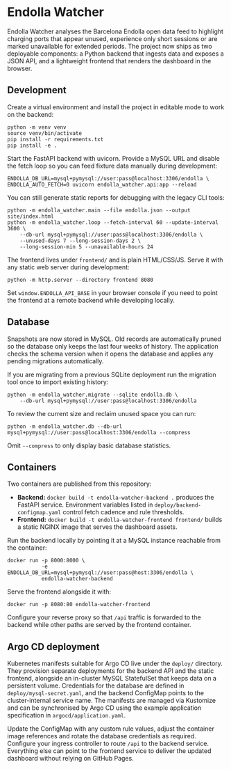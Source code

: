 # Endolla Watcher

Endolla Watcher analyses the Barcelona Endolla open data feed to highlight
charging ports that appear unused, experience only short sessions or are marked
unavailable for extended periods. The project now ships as two deployable
components: a Python backend that ingests data and exposes a JSON API, and a
lightweight frontend that renders the dashboard in the browser.

## Development

Create a virtual environment and install the project in editable mode to work on
the backend:

```
python -m venv venv
source venv/bin/activate
pip install -r requirements.txt
pip install -e .
```

Start the FastAPI backend with uvicorn. Provide a MySQL URL and disable the
fetch loop so you can feed fixture data manually during development:

```
ENDOLLA_DB_URL=mysql+pymysql://user:pass@localhost:3306/endolla \
ENDOLLA_AUTO_FETCH=0 uvicorn endolla_watcher.api:app --reload
```

You can still generate static reports for debugging with the legacy CLI tools:

```
python -m endolla_watcher.main --file endolla.json --output site/index.html
python -m endolla_watcher.loop --fetch-interval 60 --update-interval 3600 \
    --db-url mysql+pymysql://user:pass@localhost:3306/endolla \
    --unused-days 7 --long-session-days 2 \
    --long-session-min 5 --unavailable-hours 24
```

The frontend lives under `frontend/` and is plain HTML/CSS/JS. Serve it with any
static web server during development:

```
python -m http.server --directory frontend 8080
```

Set `window.ENDOLLA_API_BASE` in your browser console if you need to point the
frontend at a remote backend while developing locally.

## Database

Snapshots are now stored in MySQL. Old records are automatically pruned so the
database only keeps the last four weeks of history. The application checks the
schema version when it opens the database and applies any pending migrations
automatically.

If you are migrating from a previous SQLite deployment run the migration tool
once to import existing history:

```
python -m endolla_watcher.migrate --sqlite endolla.db \
    --db-url mysql+pymysql://user:pass@localhost:3306/endolla
```

To review the current size and reclaim unused space you can run:

```
python -m endolla_watcher.db --db-url mysql+pymysql://user:pass@localhost:3306/endolla --compress
```

Omit `--compress` to only display basic database statistics.

## Containers

Two containers are published from this repository:

* **Backend:** `docker build -t endolla-watcher-backend .` produces the FastAPI
  service. Environment variables listed in `deploy/backend-configmap.yaml`
  control fetch cadence and rule thresholds.
* **Frontend:** `docker build -t endolla-watcher-frontend frontend/` builds a
  static NGINX image that serves the dashboard assets.

Run the backend locally by pointing it at a MySQL instance reachable from the
container:

```
docker run -p 8000:8000 \
           -e ENDOLLA_DB_URL=mysql+pymysql://user:pass@host:3306/endolla \
           endolla-watcher-backend
```

Serve the frontend alongside it with:

```
docker run -p 8080:80 endolla-watcher-frontend
```

Configure your reverse proxy so that `/api` traffic is forwarded to the backend
while other paths are served by the frontend container.

## Argo CD deployment

Kubernetes manifests suitable for Argo CD live under the `deploy/` directory.
They provision separate deployments for the backend API and the static frontend,
alongside an in-cluster MySQL StatefulSet that keeps data on a persistent
volume. Credentials for the database are defined in
`deploy/mysql-secret.yaml`, and the backend ConfigMap points to the
cluster-internal service name. The manifests are managed via Kustomize and can
be synchronised by Argo CD using the example application specification in
`argocd/application.yaml`.

Update the ConfigMap with any custom rule values, adjust the container image
references and rotate the database credentials as required. Configure your
ingress controller to route `/api` to the backend service. Everything else can
point to the frontend service to deliver the updated dashboard without relying
on GitHub Pages.
